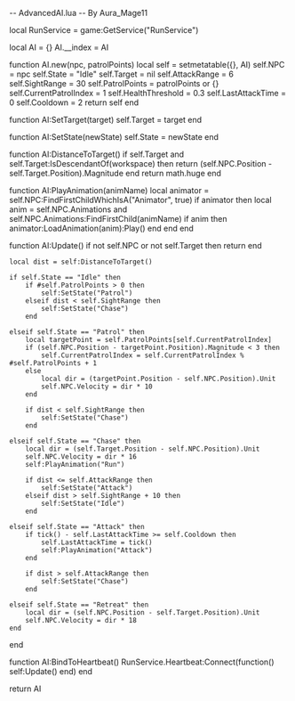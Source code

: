 -- AdvancedAI.lua
-- By Aura_Mage11

local RunService = game:GetService("RunService")

local AI = {}
AI.__index = AI

function AI.new(npc, patrolPoints)
	local self = setmetatable({}, AI)
	self.NPC = npc
	self.State = "Idle"
	self.Target = nil
	self.AttackRange = 6
	self.SightRange = 30
	self.PatrolPoints = patrolPoints or {}
	self.CurrentPatrolIndex = 1
	self.HealthThreshold = 0.3
	self.LastAttackTime = 0
	self.Cooldown = 2
	return self
end

function AI:SetTarget(target)
	self.Target = target
end

function AI:SetState(newState)
	self.State = newState
end

function AI:DistanceToTarget()
	if self.Target and self.Target:IsDescendantOf(workspace) then
		return (self.NPC.Position - self.Target.Position).Magnitude
	end
	return math.huge
end

function AI:PlayAnimation(animName)
	local animator = self.NPC:FindFirstChildWhichIsA("Animator", true)
	if animator then
		local anim = self.NPC.Animations and self.NPC.Animations:FindFirstChild(animName)
		if anim then
			animator:LoadAnimation(anim):Play()
		end
	end
end

function AI:Update()
	if not self.NPC or not self.Target then return end

	local dist = self:DistanceToTarget()

	if self.State == "Idle" then
		if #self.PatrolPoints > 0 then
			self:SetState("Patrol")
		elseif dist < self.SightRange then
			self:SetState("Chase")
		end

	elseif self.State == "Patrol" then
		local targetPoint = self.PatrolPoints[self.CurrentPatrolIndex]
		if (self.NPC.Position - targetPoint.Position).Magnitude < 3 then
			self.CurrentPatrolIndex = self.CurrentPatrolIndex % #self.PatrolPoints + 1
		else
			local dir = (targetPoint.Position - self.NPC.Position).Unit
			self.NPC.Velocity = dir * 10
		end

		if dist < self.SightRange then
			self:SetState("Chase")
		end

	elseif self.State == "Chase" then
		local dir = (self.Target.Position - self.NPC.Position).Unit
		self.NPC.Velocity = dir * 16
		self:PlayAnimation("Run")

		if dist <= self.AttackRange then
			self:SetState("Attack")
		elseif dist > self.SightRange + 10 then
			self:SetState("Idle")
		end

	elseif self.State == "Attack" then
		if tick() - self.LastAttackTime >= self.Cooldown then
			self.LastAttackTime = tick()
			self:PlayAnimation("Attack")
		end

		if dist > self.AttackRange then
			self:SetState("Chase")
		end

	elseif self.State == "Retreat" then
		local dir = (self.NPC.Position - self.Target.Position).Unit
		self.NPC.Velocity = dir * 18
	end
end

function AI:BindToHeartbeat()
	RunService.Heartbeat:Connect(function()
		self:Update()
	end)
end

return AI
